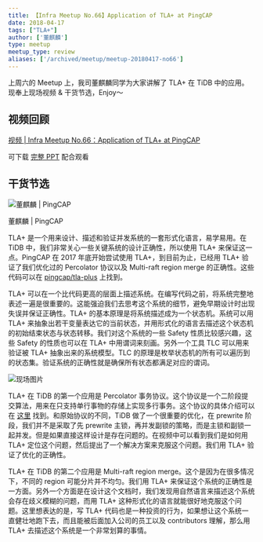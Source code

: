 ```yaml
---
title: 【Infra Meetup No.66】Application of TLA+ at PingCAP
date: 2018-04-17
tags: ["TLA+"]
author: ['董麒麟']
type: meetup
meetup_type: review
aliases: ['/archived/meetup/meetup-20180417-no66']
---
```


上周六的 Meetup 上，我司董麒麟同学为大家讲解了 TLA+ 在 TiDB 中的应用。现奉上现场视频 & 干货节选，Enjoy～


## 视频回顾

[视频 | Infra Meetup No.66：Application of TLA+ at PingCAP](https://www.bilibili.com/video/av39814172)

可下载 [完整 PPT](https://www.inoreader.com/all_articles) 配合观看

## 干货节选

![董麒麟 | PingCAP](media/meetup-66-20180417/1.jpg)

<div class="caption-center">董麒麟 | PingCAP</div>

TLA+ 是一个用来设计、描述和验证并发系统的一套形式化语言，易学易用。在 TiDB 中，我们非常关心一些关键系统的设计正确性，所以使用 TLA+ 来保证这一点。PingCAP 在 2017 年底开始尝试使用 TLA+，到目前为止，已经用 TLA+ 验证了我们优化过的 Percolator 协议以及 Multi-raft region merge 的正确性。这些代码可以在 [pingcap/tla-plus](https://github.com/pingcap/tla-plus) 上找到。

TLA+ 可以在一个比代码更高的层面上描述系统。在编写代码之前，将系统完整地表述一遍是很重要的。这能强迫我们去思考这个系统的细节，避免早期设计时出现失误并保证正确性。TLA+ 的基本原理是将系统描述成为一个状态机。系统可以用 TLA+ 来抽象出若干变量表达它的当前状态，并用形式化的语言去描述这个状态机的初始结束状态与状态转移。我们对这个系统的一些 Safety 性质比较感兴趣，这些 Safety 的性质也可以在 TLA+ 中用谓词来刻画。另外一个工具 TLC 可以用来验证被 TLA+ 抽象出来的系统模型。TLC 的原理是枚举状态机的所有可以遍历到的状态集。验证系统的正确性就是确保所有状态都满足对应的谓词。

![现场图片](media/meetup-66-20180417/2.jpg)

TLA+ 在 TiDB 的第一个应用是 Percolator 事务协议。这个协议是一个二阶段提交算法，用来在只支持单行事物的存储上实现多行事务。这个协议的具体介绍可以在 [这里](https://pingcap.com/blog-cn/percolator-and-txn/) 找到。和原始协议的不同，TiDB 做了一个很重要的优化，在 prewrite 阶段，我们并不是采取了先 prewrite 主锁，再并发副锁的策略，而是主锁和副锁一起并发。但是如果直接这样设计是存在问题的。在视频中可以看到我们是如何用 TLA+ 定位这个问题，然后提出了一个解决方案来克服这个问题。我们用 TLA+ 验证了优化的正确性。

TLA+ 在 TiDB 的第二个应用是 Multi-raft region merge。这个是因为在很多情况下，不同的 region 可能分片并不均匀。我们用 TLA+ 来保证这个系统的正确性是一方面。另外一个方面是在设计这个文档时，我们发现用自然语言来描述这个系统会存在歧义模糊的问题，而用 TLA+ 这种形式化的语言就能很好地克服这个问题。这里想表达的是，写 TLA+ 代码也是一种投资的行为，如果想让这个系统一直健壮地跑下去，而且能被后面加入公司的员工以及 contributors 理解，那么用 TLA+ 去描述这个系统是一个非常划算的事情。


